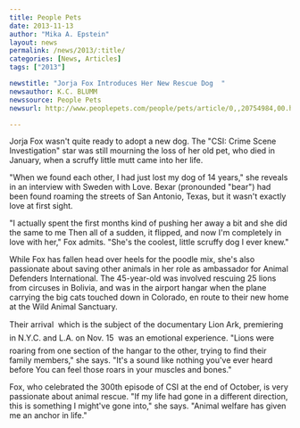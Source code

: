 ```yaml
---
title: People Pets
date: 2013-11-13
author: "Mika A. Epstein"
layout: news
permalink: /news/2013/:title/
categories: [News, Articles]
tags: ["2013"]

newstitle: "Jorja Fox Introduces Her New Rescue Dog  "
newsauthor: K.C. BLUMM
newssource: People Pets
newsurl: http://www.peoplepets.com/people/pets/article/0,,20754984,00.html

---
```


Jorja Fox wasn't quite ready to adopt a new dog. The "CSI: Crime Scene Investigation" star was still mourning the loss of her old pet, who died in January, when a scruffy little mutt came into her life.

"When we found each other, I had just lost my dog of 14 years," she reveals in an interview with Sweden with Love. Bexar (pronounded "bear") had been found roaming the streets of San Antonio, Texas, but it wasn't exactly love at first sight.

"I actually spent the first months kind of pushing her away a bit and she did the same to me  Then all of a sudden, it flipped, and now I'm completely in love with her," Fox admits. "She's the coolest, little scruffy dog I ever knew."

While Fox has fallen head over heels for the poodle mix, she's also passionate about saving other animals in her role as ambassador for Animal Defenders International. The 45-year-old was involved rescuing 25 lions from circuses in Bolivia, and was in the airport hangar when the plane carrying the big cats touched down in Colorado, en route to their new home at the Wild Animal Sanctuary.

Their arrival  which is the subject of the documentary Lion Ark, premiering in N.Y.C. and L.A. on Nov. 15  was an emotional experience. "Lions were roaring from one section of the hangar to the other, trying to find their family members," she says. "It's a sound like nothing you've ever heard before  You can feel those roars in your muscles and bones."

Fox, who celebrated the 300th episode of CSI at the end of October, is very passionate about animal rescue. "If my life had gone in a different direction, this is something I might've gone into," she says. "Animal welfare has given me an anchor in life."
